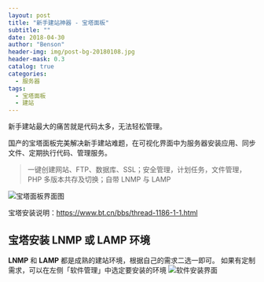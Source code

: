 ```yaml
---
layout: post
title: "新手建站神器 - 宝塔面板"
subtitle: ""
date: 2018-04-30
author: "Benson"
header-img: img/post-bg-20180108.jpg
header-mask: 0.3
catalog: true
categories:
  - 服务器
tags:
  - 宝塔面板
  - 建站
---
```


新手建站最大的痛苦就是代码太多，无法轻松管理。

国产的宝塔面板完美解决新手建站难题，在可视化界面中为服务器安装应用、同步文件、定期执行代码、管理服务。

> 一键创建网站、FTP、数据库、SSL；安全管理，计划任务，文件管理，PHP 多版本共存及切换；自带 LNMP 与 LAMP

![宝塔面板界面图](http://tc.seoipo.com/18-4-30/97791164.jpg)

宝塔安装说明：<https://www.bt.cn/bbs/thread-1186-1-1.html>

## 宝塔安装 LNMP 或 LAMP 环境

**LNMP** 和 **LAMP** 都是成熟的建站环境，根据自己的需求二选一即可。
如果有定制需求，可以在左侧「软件管理」中选定要安装的环境
![软件安装界面](http://tc.seoipo.com/18-4-30/21951434.jpg)
